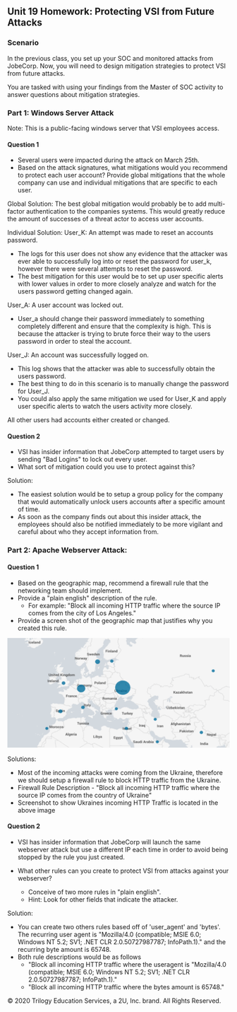 ## Unit 19 Homework: Protecting VSI from Future Attacks

### Scenario

In the previous class,  you set up your SOC and monitored attacks from JobeCorp. Now, you will need to design mitigation strategies to protect VSI from future attacks. 

You are tasked with using your findings from the Master of SOC activity to answer questions about mitigation strategies.

### Part 1: Windows Server Attack

Note: This is a public-facing windows server that VSI employees access.
 
#### Question 1
- Several users were impacted during the attack on March 25th.
- Based on the attack signatures, what mitigations would you recommend to protect each user account? Provide global mitigations that the whole company can use and individual mitigations that are specific to each user.

Global Solution:
The best global mitigation would probably be to add multi-factor authentication to the companies systems. This would greatly reduce the amount of successes of a threat actor to access user accounts.

Individual Solution:
User_K: An attempt was made to reset an accounts password.
  - The logs for this user does not show any evidence that the attacker was ever able to successfully log into or reset the password for user_k, however there were several attempts to reset the password.
  - The best mitigation for this user would be to set up user specific alerts with lower values in order to more closely analyze and watch for the users password getting changed again.

User_A: A user account was locked out.
  - User_a should change their password immediately to something completely different and ensure that the complexity is high. This is because the attacker is trying to brute force their way to the users password in order to steal the account.

User_J: An account was successfully logged on.
  - This log shows that the attacker was able to successfully obtain the users password.
  - The best thing to do in this scenario is to manually change the password for User_J.
  - You could also apply the same mitigation we used for User_K and apply user specific alerts to watch the users activity more closely.


All other users had accounts either created or changed.

#### Question 2
- VSI has insider information that JobeCorp attempted to target users by sending "Bad Logins" to lock out every user.
- What sort of mitigation could you use to protect against this?
  
Solution:
- The easiest solution would be to setup a group policy for the company that would automatically unlock users accounts after a specific amount of time.
- As soon as the company finds out about this insider attack, the employees should also be notified immediately to be more vigilant and careful about who they accept information from.

### Part 2: Apache Webserver Attack:

#### Question 1
- Based on the geographic map, recommend a firewall rule that the networking team should implement.
- Provide a "plain english" description of the rule.
  - For example: "Block all incoming HTTP traffic where the source IP comes from the city of Los Angeles."
- Provide a screen shot of the geographic map that justifies why you created this rule. 

![](images\Homework-HW-19-SIEMs-2.png)

Solutions:
- Most of the incoming attacks were coming from the Ukraine, therefore we should setup a firewall rule to block HTTP traffic from the Ukraine.
- Firewall Rule Description - "Block all incoming HTTP traffic where the source IP comes from the country of Ukraine"
- Screenshot to show Ukraines incoming HTTP Traffic is located in the above image

#### Question 2
- VSI has insider information that JobeCorp will launch the same webserver attack but use a different IP each time in order to avoid being stopped by the rule you just created.

- What other rules can you create to protect VSI from attacks against your webserver?
  - Conceive of two more rules in "plain english". 
  - Hint: Look for other fields that indicate the attacker.
  
Solution:
 - You can create two others rules based off of 'user_agent' and 'bytes'. The recurring user agent is "Mozilla/4.0 (compatible; MSIE 6.0; Windows NT 5.2; SV1; .NET CLR 2.0.50727987787; InfoPath.1)." and the recurring byte amount is 65748.
 - Both rule descriptions would be as follows
    - "Block all incoming HTTP traffic where the useragent is "Mozilla/4.0 (compatible; MSIE 6.0; Windows NT 5.2; SV1; .NET CLR 2.0.50727987787; InfoPath.1)."
    - "Block all incoming HTTP traffic where the bytes amount is 65748."

© 2020 Trilogy Education Services, a 2U, Inc. brand. All Rights Reserved.